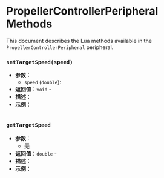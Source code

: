 # PropellerControllerPeripheral Methods

This document describes the Lua methods available in the `PropellerControllerPeripheral` peripheral.

### `setTargetSpeed(speed)`
- **参数**：
  - `speed` (`double`): 
- **返回值**：`void` - 
- **描述**：
- **示例**：
  ```lua

  ```

### `getTargetSpeed`
- **参数**：
  - 无
- **返回值**：`double` - 
- **描述**：
- **示例**：
  ```lua

  ```


